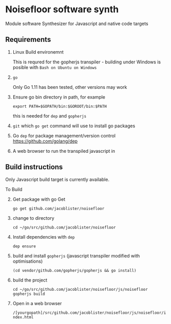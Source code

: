 # Noisefloor software synth

Module software Synthesizer for Javascript and native code targets

## Requirements

1. Linux Build environemnt

   This is requred for the gopherjs transpiler - building under Windows is posible with `Bash on Ubuntu on Windows`

2. `go`

   Only Go 1.11 has been tested, other versions may work    

3. Ensure go bin directory in path, for example

   `export PATH=$GOPATH/bin:$GOROOT/bin:$PATH`

   this is needed for `dep` and `gopherjs`

4. `git` which `go get` command will use to install go packages

5. Go `dep` for package management/version control   
   https://github.com/golang/dep

6. A web browser to run the transpiled javascript in

## Build instructions

Only Javascript build target is currently available.

To Build

2. Get package with go Get

   `go get github.com/jacoblister/noisefloor`

3. change to directory

   `cd ~/go/src/github.com/jacoblister/noisefloor`

4. Install dependencies with `dep`

   `dep ensure`

5. build and install `gopherjs` (javascript transpiler modified with optimisations)

   `(cd vendor/github.com/gopherjs/gopherjs && go install)`

6. build the project

   `cd ~/go/src/github.com/jacoblister/noisefloor/js/noisefloor`
   `gopherjs build`

7. Open in a web browser

   `/[yourgopath]/src/github.com/jacoblister/noisefloor/js/noisefloor/index.html`
